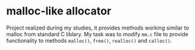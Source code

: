 # malloc-like allocator

Project realized during my studies, it provides methods working similar to malloc from standard C liblary.
My task was to modify `mm.c` file to provide functionality to methods `malloc()`, `free()`, `realloc()` and `calloc()`.
